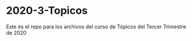 # 2020-3-Topicos
Este es el repo para los archivos del curso de Tópicos del Tercer Trimestre de 2020
